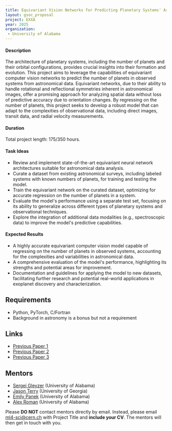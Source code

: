 ```yaml
---
title: Equivariant Vision Networks for Predicting Planetary Systems' Architectures
layout: gsoc_proposal
project: EXXA
year: 2025
organization:
 - University of Alabama
---
```


#### Description

The architecture of planetary systems, including the number of planets and their orbital configurations, provides crucial insights into their formation and evolution. This project aims to leverage the capabilities of equivariant computer vision networks to predict the number of planets in observed systems from astronomical data. Equivariant networks, due to their ability to handle rotational and reflectional symmetries inherent in astronomical images, offer a promising approach for analyzing spatial data without loss of predictive accuracy due to orientation changes. By regressing on the number of planets, this project seeks to develop a robust model that can adapt to the complexities of observational data, including direct images, transit data, and radial velocity measurements.

#### Duration

Total project length: 175/350 hours.

#### Task Ideas

  - Review and implement state-of-the-art equivariant neural network architectures suitable for astronomical data analysis.
  - Curate a dataset from existing astronomical surveys, including labeled systems with known numbers of planets, for training and testing the model.
  - Train the equivariant network on the curated dataset, optimizing for accurate regression on the number of planets in a system.
  - Evaluate the model's performance using a separate test set, focusing on its ability to generalize across different types of planetary systems and observational techniques.
  - Explore the integration of additional data modalities (e.g., spectroscopic data) to improve the model's predictive capabilities.

#### Expected Results

  - A highly accurate equivariant computer vision model capable of regressing on the number of planets in observed systems, accounting for the complexities and variabilities in astronomical data.
  - A comprehensive evaluation of the model's performance, highlighting its strengths and potential areas for improvement.
  - Documentation and guidelines for applying the model to new datasets, facilitating further research and potential real-world applications in exoplanet discovery and characterization.

## Requirements

* Python, PyTorch, C/Fortran
* Background in astronomy is a bonus but not a requirement

<!-- ## Test
Use [this link](https://docs.google.com/document/d/10jZ7aubVkfkcpURQQnvrvbC7o3XgglsJwjS0UA7SRBE/edit?usp=sharing) for instructions on completing the test. -->

## Links

* [Previous Paper 1](https://iopscience.iop.org/article/10.3847/1538-4357/aca477)
* [Previous Paper 2](https://iopscience.iop.org/article/10.3847/1538-4357/acc737)
* [Previous Paper 3](https://nips.cc/virtual/2023/76224)

## Mentors

* [Sergei Gleyzer](mailto:ml4-sci@cern.ch) (University of Alabama)
* [Jason Terry](mailto:jpterry@uga.edu) (University of Georgia)
* [Emily Panek](mailto:ml4-sci@cern.ch) (University of Alabama)
* [Alex Roman](mailto:ml4-sci@cern.ch) (University of Alabama)

Please **DO NOT** contact mentors directly by email. Instead, please email [ml4-sci@cern.ch](mailto:ml4-sci@cern.ch) with Project Title and **include your CV**. The mentors will then get in touch with you.
